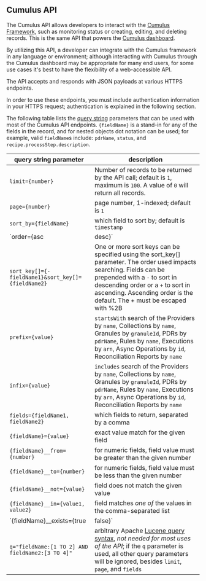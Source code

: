 ## Cumulus API

The Cumulus API allows developers to interact with the [Cumulus Framework](https://github.com/nasa/cumulus), such as monitoring status or creating, editing, and deleting records. This is the same API that powers the [Cumulus dashboard](https://github.com/nasa/cumulus-dashboard).

By utilizing this API, a developer can integrate with the Cumulus framework in any language or environment; although interacting with Cumulus through the Cumulus dashboard may be appropriate for many end users, for some use cases it's best to have the flexibility of a web-accessible API.

The API accepts and responds with JSON payloads at various HTTPS endpoints.

In order to use these endpoints, you must include authentication information in your HTTPS request; authentication is explained in the following section.

The following table lists the [query string](https://en.wikipedia.org/wiki/Query_string) parameters that can be used with most of the Cumulus API endpoints. `{fieldName}` is a stand-in for any of the fields in the record, and for nested objects dot notation can be used; for example, valid `fieldName`s include: `pdrName`, `status`, and `recipe.processStep.description`.

| query string parameter | description |
| -----  | ----------- |
| `limit={number}` | Number of records to be returned by the API call; default is `1`, maximum is `100`. A value of `0` will return all records. |
| `page={number}` | page number, 1-indexed; default is `1` |
| `sort_by={fieldName}` | which field to sort by; default is `timestamp` |
| `order={asc|desc}` | whether to sort in `asc` or `desc` order |
| `sort_key[]={-fieldName1}&sort_key[]={fieldName2}` | One or more sort keys can be specified using the sort_key[] parameter. The order used impacts searching. Fields can be prepended with a `-` to sort in descending order or a `+` to sort in ascending. Ascending order is the default. The + must be escaped with %2B|
| `prefix={value}` | `startsWith` search of the Providers by `name`, Collections by `name`, Granules by `granuleId`, PDRs by `pdrName`, Rules by `name`, Executions by `arn`, Async Operations by `id`, Reconciliation Reports by `name` |
| `infix={value}` | `includes` search of the Providers by `name`, Collections by `name`, Granules by `granuleId`, PDRs by `pdrName`, Rules by `name`, Executions by `arn`, Async Operations by `id`, Reconciliation Reports by `name` |
| `fields={fieldName1, fieldName2}` | which fields to return, separated by a comma |
| `{fieldName}={value}` | exact value match for the given field |
| `{fieldName}__from={number}`  | for numeric fields, field value must be greater than the given number |
| `{fieldName}__to={number}`  | for numeric fields, field value must be less than the given number |
| `{fieldName}__not={value}` | field does not match the given value |
| `{fieldName}__in={value1, value2}` | field matches _one of_ the values in the comma-separated list |
| `{fieldName}__exists={true|false}` | field exists or doesn't exist in the record |
| `q="fieldName:[1 TO 2] AND fieldName2:[3 TO 4]"` | arbitrary Apache [Lucene query syntax], _not needed for most uses of the API_; if the `q` parameter is used, all other query parameters will be ignored, besides `limit`, `page`, and `fields` |

[Lucene query syntax]:
  https://www.elastic.co/guide/en/kibana/current/lucene-query.html
